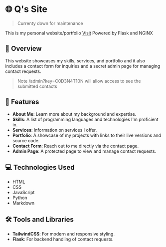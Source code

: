 # 🌐 Q's Site

> Currenty down for maintenance

This is my personal website/portfolio [Visit](https://hijack.network)
Powered by Flask and NGINX

## 📖 Overview

This website showcases my skills, services, and portfolio and it also includes a contact form for inquiries and a secret admin page for managing contact requests.
> Note /admin?key=C0D3N4T10N will allow access to see the submitted contacts

## 📌 Features

- **About Me**: Learn more about my background and expertise.
- **Skills**: A list of programming languages and technologies I'm proficient in.
- **Services**: Information on services I offer.
- **Portfolio**: A showcase of my projects with links to their live versions and source code.
- **Contact Form**: Reach out to me directly via the contact page.
- **Admin Page**: A protected page to view and manage contact requests.

## 💻 Technologies Used

- HTML
- CSS 
- JavaScript
- Python 
- Markdown

## 🛠️ Tools and Libraries

- **TailwindCSS**: For modern and responsive styling.
- **Flask**: For backend handling of contact requests.

